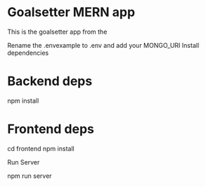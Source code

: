 # Goalsetter MERN app

This is the goalsetter app from the  

Rename the .envexample to .env and add your MONGO_URI
Install dependencies

# Backend deps
npm install

# Frontend deps
cd frontend
npm install

Run Server

npm run server
